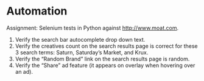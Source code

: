 # Automation
Assignment:
Selenium tests in Python against http://www.moat.com. 
1.	Verify the search bar autocomplete drop down text.
2.	Verify the creatives count on the search results page is correct for these 3 search terms: Saturn, Saturday’s Market, and Krux.
3.	Verify the “Random Brand” link on the search results page is random.
4.	Verify the “Share” ad feature (it appears on overlay when hovering over an ad). 
